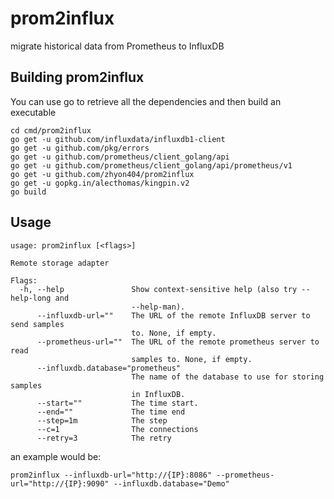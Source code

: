 # prom2influx
migrate historical data from Prometheus to InfluxDB

## Building prom2influx

You can use go to retrieve all the dependencies and then build an executable
```
cd cmd/prom2influx
go get -u github.com/influxdata/influxdb1-client
go get -u github.com/pkg/errors
go get -u github.com/prometheus/client_golang/api
go get -u github.com/prometheus/client_golang/api/prometheus/v1
go get -u github.com/zhyon404/prom2influx
go get -u gopkg.in/alecthomas/kingpin.v2
go build
```

## Usage
```
usage: prom2influx [<flags>]

Remote storage adapter

Flags:
  -h, --help               Show context-sensitive help (also try --help-long and
                           --help-man).
      --influxdb-url=""    The URL of the remote InfluxDB server to send samples
                           to. None, if empty.
      --prometheus-url=""  The URL of the remote prometheus server to read
                           samples to. None, if empty.
      --influxdb.database="prometheus"
                           The name of the database to use for storing samples
                           in InfluxDB.
      --start=""           The time start.
      --end=""             The time end
      --step=1m            The step
      --c=1                The connections
      --retry=3            The retry
```

an example would be:

```
prom2influx --influxdb-url="http://{IP}:8086" --prometheus-url="http://{IP}:9090" --influxdb.database="Demo"
```